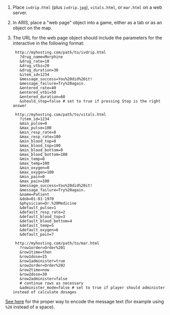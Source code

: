 1. Place `ivdrip.html` (plus `ivdrip.jpg`), `vitals.html`, or `mar.html` on a web server.

2. In ARIS, place a "web page" object into a game, either as a tab or as an
object on the map.

3. The URL for the web page object should include the parameters for the interactive in the following format:

        http://myhosting.com/path/to/ivdrip.html
          ?drug_name=Morphine
          &drug_rate=10
          &drug_vtbi=20
          &drug_duration=30
          &item_id=1234
          &message_success=You%20did%20it!
          &message_failure=Try%20again.
          &entered_rate=40
          &entered_vtbi=50
          &entered_duration=60
          &should_stop=false # set to true if pressing Stop is the right answer

        http://myhosting.com/path/to/vitals.html
          ?item_id=1234
          &min_pulse=0
          &max_pulse=100
          &min_resp_rate=0
          &max_resp_rate=100
          &min_blood_top=0
          &max_blood_top=100
          &min_blood_bottom=0
          &max_blood_bottom=100
          &min_temp=0
          &max_temp=100
          &min_oxygen=0
          &max_oxygen=100
          &min_pain=0
          &max_pain=100
          &message_success=You%20did%20it!
          &message_failure=Try%20again.
          &name=Patient
          &dob=01-01-1970
          &physician=Dr.%20Medicine
          &default_pulse=1
          &default_resp_rate=2
          &default_blood_top=3
          &default_blood_bottom=4
          &default_temp=5
          &default_oxygen=6
          &default_pain=7

        http://myhosting.com/path/to/mar.html
          ?row1order=Order%201
          &row1time=then
          &row1dose=15
          &row1administer=true
          &row2order=Order%202
          &row2time=now
          &row2dose=30
          &row2administer=false
          # continue rows as necessary
          &administer_mode=false # set to true if player should administer instead of calculate dosages

  [See here](http://meyerweb.com/eric/tools/dencoder/) for the proper way to encode the message text (for example using `%20` instead of a space).
